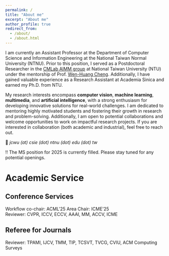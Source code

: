 ```yaml
---
permalink: /
title: "About me"
excerpt: "About me"
author_profile: true
redirect_from: 
  - /about/
  - /about.html
---
```



I am currently an Assistant Professor at the Department of Computer Science and Information Engineering at the National Taiwan Normal University (NTNU). Prior to this position, I served as a Postdoctoral Researcher in the [CMLab AIMM group](https://aimm.cmlab.csie.ntu.edu.tw/index.html) at National Taiwan University (NTU) under the mentorship of Prof. [Wen-Huang Cheng](https://www.csie.ntu.edu.tw/~wenhuang/). Additionally, I have gained valuable experience as a Research Assistant at Academia Sinica and earned my Ph.D. from NTU.

My research interests encompass **computer vision**, **machine learning**, **multimedia**, and **artificial intelligence**, with a strong enthusiasm for developing innovative solutions for real-world challenges. I am dedicated to mentoring highly motivated students and fostering their growth in research and problem-solving. Additionally, I am open to potential collaborations and welcome opportunities to work on impactful research projects. If you are interested in collaboration (both academic and industrial), feel free to reach out.




📩 *jcwu (at) csie (dot) ntnu (dot) edu (dot) tw*


‼️ The MS position for 2025 is currently filled. Please stay tuned for any potential openings.

# Academic Service

## Conference Services  

Workflow co-chair: ACML'25
Area Chair: ICME'25  
Reviewer: CVPR, ICCV, ECCV, AAAI, MM, ACCV, ICME 

## Referee for Journals  
Reviewer: TPAMI, IJCV, TMM, TIP, TCSVT, TVCG, CVIU, ACM Computing Surveys 
